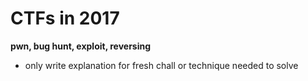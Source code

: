 # CTFs in 2017
**pwn, bug hunt, exploit, reversing**
- only write explanation for fresh chall or technique needed to solve
